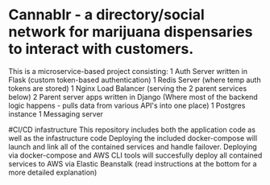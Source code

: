 # Cannablr - a directory/social network for marijuana dispensaries to interact with customers.
This is a microservice-based project consisting: 
1 Auth Server written in Flask (custom token-based authentication)
1 Redis Server (where temp auth tokens are stored)
1 Nginx Load Balancer (serving the 2 parent services below)
2 Parent server apps written in Django (Where most of the backend logic happens - pulls data from various API's into one place)
1 Postgres instance
1 Messaging server

#CI/CD infastructure
This repository includes both the application code as well as the infastructure code
Deploying the included docker-compose will launch and link all of the contained services and handle failover.
Deploying via docker-compose and AWS CLI tools will succesfully deploy all contained services to AWS via Elastic Beanstalk (read instructions at the bottom for a more detailed explanation)


